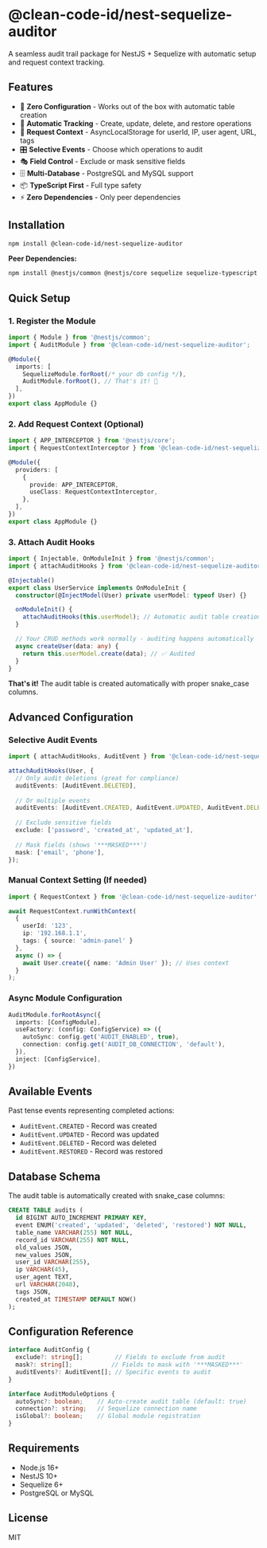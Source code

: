 # @clean-code-id/nest-sequelize-auditor

A seamless audit trail package for NestJS + Sequelize with automatic setup and request context tracking.

## Features

- 🎯 **Zero Configuration** - Works out of the box with automatic table creation
- 🔄 **Automatic Tracking** - Create, update, delete, and restore operations
- 🧵 **Request Context** - AsyncLocalStorage for userId, IP, user agent, URL, tags
- 🎛️ **Selective Events** - Choose which operations to audit
- 🎭 **Field Control** - Exclude or mask sensitive fields
- 🗄️ **Multi-Database** - PostgreSQL and MySQL support
- 📦 **TypeScript First** - Full type safety
- ⚡ **Zero Dependencies** - Only peer dependencies

## Installation

```bash
npm install @clean-code-id/nest-sequelize-auditor
```

**Peer Dependencies:**
```bash
npm install @nestjs/common @nestjs/core sequelize sequelize-typescript
```

## Quick Setup

### 1. Register the Module

```typescript
import { Module } from '@nestjs/common';
import { AuditModule } from '@clean-code-id/nest-sequelize-auditor';

@Module({
  imports: [
    SequelizeModule.forRoot(/* your db config */),
    AuditModule.forRoot(), // That's it! 🎉
  ],
})
export class AppModule {}
```

### 2. Add Request Context (Optional)

```typescript
import { APP_INTERCEPTOR } from '@nestjs/core';
import { RequestContextInterceptor } from '@clean-code-id/nest-sequelize-auditor';

@Module({
  providers: [
    {
      provide: APP_INTERCEPTOR,
      useClass: RequestContextInterceptor,
    },
  ],
})
export class AppModule {}
```

### 3. Attach Audit Hooks

```typescript
import { Injectable, OnModuleInit } from '@nestjs/common';
import { attachAuditHooks } from '@clean-code-id/nest-sequelize-auditor';

@Injectable()
export class UserService implements OnModuleInit {
  constructor(@InjectModel(User) private userModel: typeof User) {}

  onModuleInit() {
    attachAuditHooks(this.userModel); // Automatic audit table creation!
  }

  // Your CRUD methods work normally - auditing happens automatically
  async createUser(data: any) {
    return this.userModel.create(data); // ✅ Audited
  }
}
```

**That's it!** The audit table is created automatically with proper snake_case columns.

## Advanced Configuration

### Selective Audit Events

```typescript
import { attachAuditHooks, AuditEvent } from '@clean-code-id/nest-sequelize-auditor';

attachAuditHooks(User, {
  // Only audit deletions (great for compliance)
  auditEvents: [AuditEvent.DELETED],
  
  // Or multiple events
  auditEvents: [AuditEvent.CREATED, AuditEvent.UPDATED, AuditEvent.DELETED],
  
  // Exclude sensitive fields
  exclude: ['password', 'created_at', 'updated_at'],
  
  // Mask fields (shows '***MASKED***')
  mask: ['email', 'phone'],
});
```

### Manual Context Setting (If needed)

```typescript
import { RequestContext } from '@clean-code-id/nest-sequelize-auditor';

await RequestContext.runWithContext(
  { 
    userId: '123', 
    ip: '192.168.1.1',
    tags: { source: 'admin-panel' }
  },
  async () => {
    await User.create({ name: 'Admin User' }); // Uses context
  }
);
```

### Async Module Configuration

```typescript
AuditModule.forRootAsync({
  imports: [ConfigModule],
  useFactory: (config: ConfigService) => ({
    autoSync: config.get('AUDIT_ENABLED', true),
    connection: config.get('AUDIT_DB_CONNECTION', 'default'),
  }),
  inject: [ConfigService],
})
```

## Available Events

Past tense events representing completed actions:
- `AuditEvent.CREATED` - Record was created
- `AuditEvent.UPDATED` - Record was updated
- `AuditEvent.DELETED` - Record was deleted
- `AuditEvent.RESTORED` - Record was restored

## Database Schema

The audit table is automatically created with snake_case columns:

```sql
CREATE TABLE audits (
  id BIGINT AUTO_INCREMENT PRIMARY KEY,
  event ENUM('created', 'updated', 'deleted', 'restored') NOT NULL,
  table_name VARCHAR(255) NOT NULL,
  record_id VARCHAR(255) NOT NULL,
  old_values JSON,
  new_values JSON,
  user_id VARCHAR(255),
  ip VARCHAR(45),
  user_agent TEXT,
  url VARCHAR(2048),
  tags JSON,
  created_at TIMESTAMP DEFAULT NOW()
);
```

## Configuration Reference

```typescript
interface AuditConfig {
  exclude?: string[];         // Fields to exclude from audit
  mask?: string[];           // Fields to mask with '***MASKED***'
  auditEvents?: AuditEvent[]; // Specific events to audit
}

interface AuditModuleOptions {
  autoSync?: boolean;    // Auto-create audit table (default: true)
  connection?: string;   // Sequelize connection name
  isGlobal?: boolean;    // Global module registration
}
```

## Requirements

- Node.js 16+
- NestJS 10+
- Sequelize 6+
- PostgreSQL or MySQL

## License

MIT